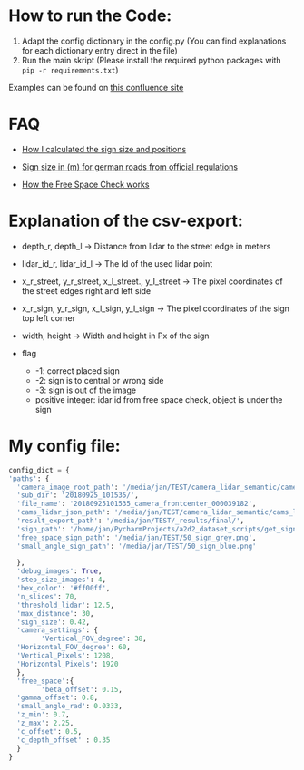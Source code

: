 ﻿# How to run the Code:
1. Adapt the config dictionary in the config.py (You can find explanations for each dictionary entry direct in the file)
2. Run the main skript (Please install the required python packages with `pip -r requirements.txt`)

Examples can be found on [this confluence site](https://ess-confluence.fzi.de:8443/pages/viewpage.action?pageId=325287960)
# FAQ
* [How I calculated the sign size and positions](https://stackoverflow.com/questions/42035721/how-to-measure-object-size-in-real-world-in-terms-of-measurement-like-inches-cen)

* [Sign size in (m) for german roads from official regulations](http://www.verwaltungsvorschriften-im-internet.de/bsvwvbund_26012001_S3236420014.htm)


* [How the Free Space Check works](https://ess-confluence.fzi.de:8443/pages/viewpage.action?pageId=325287960&preview=/325287960/325287967/free_space.png)


# Explanation of the csv-export:

* depth_r, depth_l → Distance from lidar to the street edge in meters 
 
* lidar_id_r, lidar_id_l → The Id of the used lidar point

* x_r_street, y_r_street, x_l_street., y_l_street → The pixel coordinates of the street edges right and left side

* x_r_sign, y_r_sign, x_l_sign, y_l_sign → The pixel coordinates of the sign top left corner

* width, height → Width and height in Px of the sign
* flag
  * -1: correct placed sign
  * -2: sign is to central or wrong side
  * -3: sign is out of the image
  * positive integer: idar id from free space check, object is under the sign

# My config file:
```python
config_dict = {  
'paths': {  
  'camera_image_root_path': '/media/jan/TEST/camera_lidar_semantic/camera_lidar_semantic/',  
  'sub_dir': '20180925_101535/',  
  'file_name': '20180925101535_camera_frontcenter_000039182',  
  'cams_lidar_json_path': '/media/jan/TEST/camera_lidar_semantic/cams_lidars.json',  
  'result_export_path': '/media/jan/TEST/_results/final/',  
  'sign_path': '/home/jan/PycharmProjects/a2d2_dataset_scripts/get_sign_into_image/50_sign.png',  
  'free_space_sign_path': '/media/jan/TEST/50_sign_grey.png',  
  'small_angle_sign_path': '/media/jan/TEST/50_sign_blue.png'  
  
  },  
  'debug_images': True,  
  'step_size_images': 4,  
  'hex_color': '#ff00ff',  
  'n_slices': 70,  
  'threshold_lidar': 12.5,  
  'max_distance': 30,  
  'sign_size': 0.42,  
  'camera_settings': {  
        'Vertical_FOV_degree': 38,  
  'Horizontal_FOV_degree': 60,  
  'Vertical_Pixels': 1208,  
  'Horizontal_Pixels': 1920  
  },  
  'free_space':{  
        'beta_offset': 0.15,  
  'gamma_offset': 0.8,  
  'small_angle_rad': 0.0333,  
  'z_min': 0.7,  
  'z_max': 2.25,  
  'c_offset': 0.5,  
  'c_depth_offset' : 0.35  
  }  
}
```

